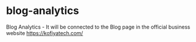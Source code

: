# blog-analytics
Blog Analytics - It will be connected to the Blog page in the official business website https://kofiyatech.com/
